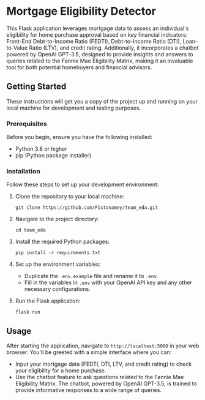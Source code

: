 # Mortgage Eligibility Detector

This Flask application leverages mortgage data to assess an individual's eligibility for home purchase approval based on key financial indicators: Front-End Debt-to-Income Ratio (FEDTI), Debt-to-Income Ratio (DTI), Loan-to-Value Ratio (LTV), and credit rating. Additionally, it incorporates a chatbot powered by OpenAI GPT-3.5, designed to provide insights and answers to queries related to the Fannie Mae Eligibility Matrix, making it an invaluable tool for both potential homebuyers and financial advisors.

## Getting Started

These instructions will get you a copy of the project up and running on your local machine for development and testing purposes.

### Prerequisites

Before you begin, ensure you have the following installed:
- Python 3.8 or higher
- pip (Python package installer)

### Installation

Follow these steps to set up your development environment:

1. Clone the repository to your local machine:
    ```
    git clone https://github.com/Pistonamey/team_eda.git
    ```
2. Navigate to the project directory:
    ```
    cd team_eda
    ```
3. Install the required Python packages:
    ```
    pip install -r requirements.txt
    ```
4. Set up the environment variables:
    - Duplicate the `.env.example` file and rename it to `.env`.
    - Fill in the variables in `.env` with your OpenAI API key and any other necessary configurations.

5. Run the Flask application:
    ```
    flask run
    ```

## Usage

After starting the application, navigate to `http://localhost:5000` in your web browser. You'll be greeted with a simple interface where you can:

- Input your mortgage data (FEDTI, DTI, LTV, and credit rating) to check your eligibility for a home purchase.
- Use the chatbot feature to ask questions related to the Fannie Mae Eligibility Matrix. The chatbot, powered by OpenAI GPT-3.5, is trained to provide informative responses to a wide range of queries.

